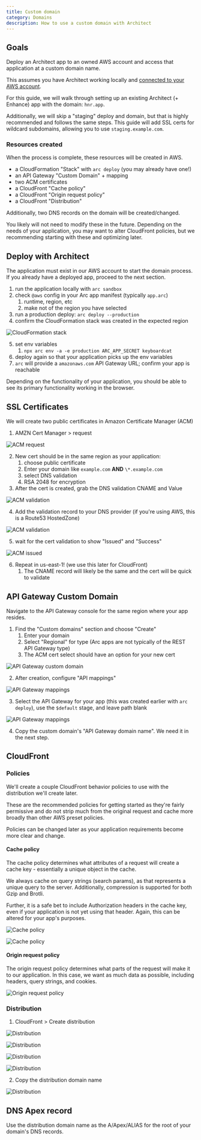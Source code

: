 ```yaml
---
title: Custom domain
category: Domains
description: How to use a custom domain with Architect
---
```


## Goals

Deploy an Architect app to an owned AWS account and access that application at a custom domain name.

This assumes you have Architect working locally and [connected to your AWS account](/docs/en/guides/developer-experience/create-aws-credentials).

For this guide, we will walk through setting up an existing Architect (+ Enhance) app with the domain: `hnr.app`.

Additionally, we will skip a "staging" deploy and domain, but that is highly recommended and follows the same steps. This guide will add SSL certs for wildcard subdomains, allowing you to use `staging.example.com`.

### Resources created

When the process is complete, these resources will be created in AWS.

- a CloudFormation "Stack" with `arc deploy` (you may already have one!)
- an API Gateway "Custom Domain" + mapping
- two ACM certificates
- a CloudFront "Cache policy"
- a CloudFront "Origin request policy"
- a CloudFront "Distribution"

Additionally, two DNS records on the domain will be created/changed.

You likely will not need to modify these in the future. Depending on the needs of your application, you may want to alter CloudFront policies, but we recommending starting with these and optimizing later.

## Deploy with Architect

The application must exist in our AWS account to start the domain process.  
If you already have a deployed app, proceed to the next section.

1. run the application locally with `arc sandbox`
2. check `@aws` config in your Arc app manifest (typically `app.arc`)
	1. runtime, region, etc
	2. make not of the region you have selected
3. run a production deploy: `arc deploy --production`
4. confirm the CloudFormation stack was created in the expected region

![CloudFormation stack](/images/custom-domain/1.png)

5. set env variables
	1. `npx arc env -a -e production ARC_APP_SECRET keyboardcat`
6. deploy again so that your application picks up the env variables
7. `arc` will provide a `amazonaws.com` API Gateway URL; confirm your app is reachable

Depending on the functionality of your application, you should be able to see its primary functionality working in the browser.

## SSL Certificates

We will create two public certificates in Amazon Certificate Manager (ACM)

1. AMZN Cert Manager > request

![ACM request](/images/custom-domain/2.png)

2. New cert should be in the same region as your application:
	1. choose public certificate
	2. Enter your domain like `example.com` **AND** `\*.example.com`
	3. select DNS validation
	4. RSA 2048 for encryption
3. After the cert is created, grab the DNS validation CNAME and Value

![ACM validation](/images/custom-domain/3.png)

4. Add the validation record to your DNS provider (if you're using AWS, this is a Route53 HostedZone)

![ACM validation](/images/custom-domain/4.png)

5. wait for the cert validation to show "Issued" and "Success"

![ACM issued](/images/custom-domain/5.png)

6. Repeat in us-east-1! (we use this later for CloudFront)
	1. The CNAME record will likely be the same and the cert will be quick to validate

## API Gateway Custom Domain

Navigate to the API Gateway console for the same region where your app resides.

1. Find the "Custom domains" section and choose "Create"
	1. Enter your domain
	2. Select "Regional" for type (Arc apps are not typically of the REST API Gateway type)
	3. The ACM cert select should have an option for your new cert

![API Gateway custom domain](/images/custom-domain/6.png)

2. After creation, configure "API mappings"

![API Gateway mappings](/images/custom-domain/7.png)

3. Select the API Gateway for your app (this was created earlier with `arc deploy`), use the `$default` stage, and leave path blank

![API Gateway mappings](/images/custom-domain/8.png)

4. Copy the custom domain's "API Gateway domain name". We need it in the next step.

## CloudFront

### Policies

We'll create a couple CloudFront behavior policies to use with the distribution we'll create later.

These are the recommended policies for getting started as they're fairly permissive and do not strip much from the original request and cache more broadly than other AWS preset policies.

Policies can be changed later as your application requirements become more clear and change.

#### Cache policy

The cache policy determines what attributes of a request will create a cache key - essentially a unique object in the cache.

We always cache on query strings (search params), as that represents a unique query to the server. Additionally, compression is supported for both Gzip and Brotli.

Further, it is a safe bet to include Authorization headers in the cache key, even if your application is not yet using that header. Again, this can be altered for your app's purposes.

![Cache policy](/images/custom-domain/9.png)

![Cache policy](/images/custom-domain/10.png)

#### Origin request policy

The origin request policy determines what parts of the request will make it to our application. In this case, we want as much data as possible, including headers, query strings, and cookies.

![Origin request policy](/images/custom-domain/11.png)

### Distribution

1. CloudFront > Create distribution

![Distribution](/images/custom-domain/12.png)

![Distribution](/images/custom-domain/13.png)

![Distribution](/images/custom-domain/14.png)

![Distribution](/images/custom-domain/15.png)

2. Copy the distribution domain name

![Distribution](/images/custom-domain/16.png)

## DNS Apex record

Use the distribution domain name as the A/Apex/ALIAS for the root of your domain's DNS records.
